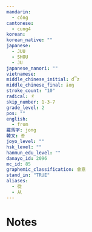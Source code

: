 ```yaml
---
mandarin:
  - cóng
cantonese:
  - cung4
korean:
korean_native: ""
japanese:
  - JUU
  - SHOU
  - JU
japanese_nanori: ""
vietnamese:
middle_chinese_initial: d͡z
middle_chinese_final: ɨoŋ
stroke_count: "10"
radical: 彳
skip_number: 1-3-7
grade_level: 2
pos: ""
english:
  - from
羅馬字: jong
韓文: 종
joyo_level: ""
hsk_level: ""
hanmun_edu_level: ""
danayo_id: 2096
mc_id: 85
graphemic_classification: 會意
stand_in: "TRUE"
aliases:
  - 從
  - 从
---
```


# Notes
